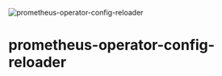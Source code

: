 ![prometheus-operator-config-reloader](https://github.com/raspbernetes/multi-arch-images/workflows/prometheus-operator-config-reloader/badge.svg)

# prometheus-operator-config-reloader
